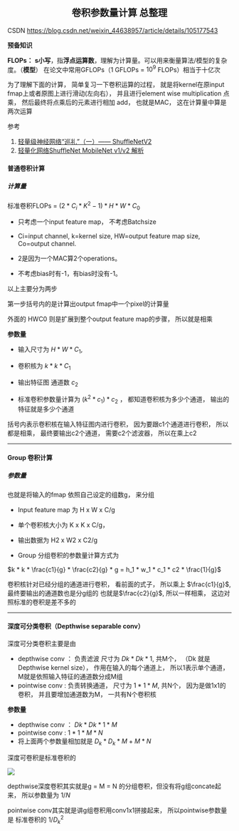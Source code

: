 

<h2 align='center'>卷积参数量计算 总整理</h2>

CSDN https://blog.csdn.net/weixin_44638957/article/details/105177543

**预备知识**

**FLOPs：** **s小写**，指**浮点运算数**，理解为计算量。可以用来衡量算法/模型的复杂度。（**模型**） 在论文中常用GFLOPs（1 GFLOPs = $10^9$ FLOPs）相当于十亿次

为了理解下面的计算， 简单复习一下卷积运算的过程， 就是将kernel在原input fmap上或者原图上进行滑动(左向右）， 并且进行element wise multiplication 点乘， 然后最终将点乘后的元素进行相加 add， 也就是MAC， 这在计算量中算是两次运算

参考 

1. [轻量级神经网络“巡礼”（一）—— ShuffleNetV2](https://zhuanlan.zhihu.com/p/67009992)
2. [轻量化网络ShuffleNet MobileNet v1/v2 解析](https://zhuanlan.zhihu.com/p/35405071)





#### 普通卷积计算 

##### 计算量

标准卷积FLOPs = $(2 * C_i * K^2 -1) * H * W * C_0$

- 只考虑一个input feature map， 不考虑Batchsize

- Ci=input channel, k=kernel size, HW=output feature map size, Co=output channel.

- 2是因为一个MAC算2个operations。

- 不考虑bias时有-1，有bias时没有-1。



以上主要分为两步

第一步括号内的是计算出output fmap中一个pixel的计算量

外面的 HWC0 则是扩展到整个output feature map的步骤， 所以就是相乘



**参数量**

- 输入尺寸为 $H*W*C_1$, 

- 卷积核为 $k * k * C_1$

- 输出特征图 通道数 $c_2$

- 标准卷积参数量计算为 $(k^2 * c_1) * c_2$  ， 都知道卷积核为多少个通道， 输出的特征就是多少个通道

括号内表示卷积核在输入特征图内进行卷积， 因为要跟c1个通道进行卷积， 所以都是相乘， 最终要输出c2个通道， 需要c2个滤波器， 所以在乘上c2

------



#### Group 卷积计算

##### 参数量

也就是将输入的fmap 依照自己设定的组数g， 来分组

- Input feature map 为 H x W x C/g

- 单个卷积核大小为 K x K x C/g，

- 输出数据为 H2 x W2 x C2/g

- Group 分组卷积的参数量计算方式为

$k * k * \frac{c1}{g} * \frac{c2}{g} * g = h_1 * w_1 * c_1 * c2 * \frac{1}{g}$

卷积核针对已经分组的通道进行卷积， 看前面的式子， 所以乘上 $\frac{c1}{g}$, 最终要输出的通道数也是分g组的 也就是$\frac{c2}{g}$, 所以一样相乘， 这边对照标准的卷积是差不多的



------



#### 深度可分类卷积（Depthwise separable conv）

深度可分类卷积主要是由 

- depthwise conv ： 负责滤波 尺寸为 $Dk * Dk * 1$, 共M个， （Dk 就是 Depthwise kernel size）， 作用在输入的每个通道上， 所以1表示单个通道， M就是依照输入特征的通道数分成M组
- pointwise conv :  负责转换通道， 尺寸为 $1 * 1 * M$, 共N个， 因为是做1x1的卷积， 并且要增加通道数为M， 一共有N个卷积核

**参数量**

- depthwise conv ： $Dk * Dk * 1 * M$  
- pointwise conv :  $1 * 1 * M * N$
- 将上面两个参数量相加就是 $D_k * D_k * M  + M * N$ 

深度可卷积是标准卷积的

<img src="https://www.zhihu.com/equation?tex=%5Cfrac%7BD_K%C3%97D_K%C3%97M%2BM%C3%97N%7D%7BD_K%C3%97D_K%C3%97M%C3%97N%7D+%3D+%5Cfrac%7B1%7D%7BN%7D+%2B+%5Cfrac%7B1%7D%7BD_K%5E2%7D++">



depthwise深度卷积其实就是g = M = N 的分组卷积，但没有将g组concate起来， 所以参数量为 $1/N$

pointwise conv其实就是讲g组卷积用conv1x1拼接起来， 所以pointwise参数量是 标准卷积的 $1/D_k^2$ 

